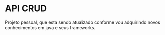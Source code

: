 # API CRUD
Projeto pessoal, que esta sendo atualizado conforme vou adquirindo novos conhecimentos em java e seus frameworks.
